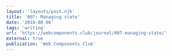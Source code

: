 ```yaml
---
layout: 'layouts/post.njk'
title: '007: Managing state'
date: '2018-08-06'
tags: 'writing'
url: 'https://webcomponents.club/journal/007-managing-state/'
external: true
publication: 'Web Components Club'
---
```

